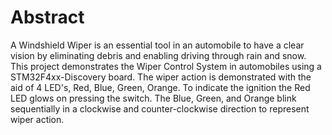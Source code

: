 # Abstract

A Windshield Wiper is an essential tool in an automobile to have a clear vision by eliminating debris and enabling driving through rain and snow.
This project demonstrates the Wiper Control System in automobiles using a STM32F4xx-Discovery board. The wiper action is demonstrated with the aid of 4 LED's, Red, Blue, Green, Orange. To indicate the ignition the Red LED glows on pressing the switch. The Blue, Green, and Orange blink sequentially in a clockwise and counter-clockwise direction to represent wiper action.
